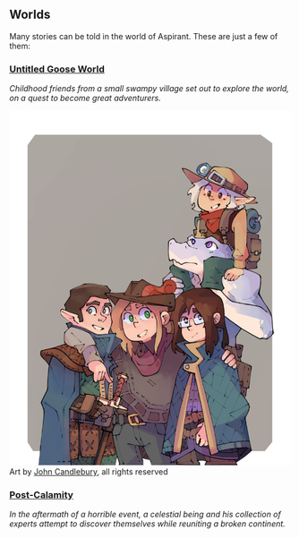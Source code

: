 ## Worlds

Many stories can be told in the world of Aspirant. These are just a few of them:


### [Untitled Goose World](https://github.com/akrieger/Aspirant/wiki/Untitled-Goose-World)
*Childhood friends from a small swampy village set out to explore the world, on a quest to become great adventurers.*

![Untitled-Goose-Party](../Content/Untitled-Goose-Party.png)
Art by [John Candlebury](https://candlebury.carrd.co/), all rights reserved

### [Post-Calamity](Post-Calamity/Post-Calamity)
*In the aftermath of a horrible event, a celestial being and his collection of experts attempt to discover themselves while reuniting a broken continent.*
